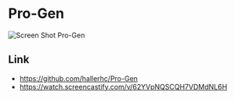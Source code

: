 # Pro-Gen
![Screen Shot Pro-Gen](https://user-images.githubusercontent.com/100663920/173758344-764569b0-0c57-409e-b652-0d7ee9cda402.png)
## Link 
* https://github.com/hallerhc/Pro-Gen
* https://watch.screencastify.com/v/62YVpNQSCQH7VDMdNL6H
